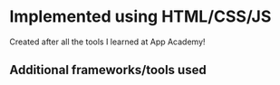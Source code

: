 Implemented using HTML/CSS/JS
==============

Created after all the tools I learned at App Academy!

## Additional frameworks/tools used
